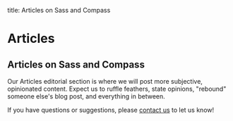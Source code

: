 title: Articles on Sass and Compass

# Articles

## Articles on Sass and Compass

Our Articles editorial section is where we will post more subjective, opinionated content. Expect us to ruffle feathers, state opinions, "rebound" someone else's blog post, and everything in between.

If you have questions or suggestions, please [contact us](/contact) to let us know!